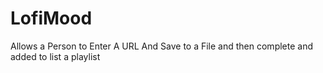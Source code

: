 # LofiMood
Allows a Person to Enter A URL And Save to a File and then complete and added to list a playlist
